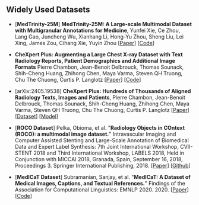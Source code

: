 ## Widely Used Datasets 



* [**MedTrinity-25M**] **MedTrinity-25M: A Large-scale Multimodal Dataset with Multigranular Annotations for Medicine**,
  Yunfei Xie, Ce Zhou, Lang Gao, Juncheng Wu, Xianhang Li, Hong-Yu Zhou, Sheng Liu, Lei Xing, James Zou, Cihang Xie, Yuyin Zhou
  [[Paper](https://arxiv.org/pdf/2408.02900)]
  [[Code](https://yunfeixie233.github.io/MedTrinity-25M/)] 
   
* **CheXpert Plus: Augmenting a Large Chest X-ray Dataset with Text Radiology Reports, Patient Demographics and Additional Image Formats**
Pierre Chambon, Jean-Benoit Delbrouck, Thomas Sounack, Shih-Cheng Huang, Zhihong Chen, Maya Varma, Steven QH Truong, Chu The Chuong, Curtis P. Langlotz
  [[Paper](https://arxiv.org/abs/2405.19538)]
  [[Code](https://github.com/Stanford-AIMI/chexpert-plus)] 

* [arXiv:2405.19538] **CheXpert Plus: Hundreds of Thousands of Aligned Radiology Texts, Images and Patients**, 
  Pierre Chambon, Jean-Benoit Delbrouck, Thomas Sounack, Shih-Cheng Huang, Zhihong Chen, Maya Varma, Steven QH Truong, Chu The Chuong, Curtis P. Langlotz
  [[Paper](https://arxiv.org/abs/2405.19538)]
  [[Dataset](https://stanfordaimi.azurewebsites.net/datasets/5158c524-d3ab-4e02-96e9-6ee9efc110a1)]
  [[Model](https://github.com/Stanford-AIMI/chexpert-plus)] 

* [**ROCO Dataset**] Pelka, Obioma, et al. "**Radiology Objects in COntext (ROCO): a multimodal image dataset.**" Intravascular Imaging and Computer Assisted Stenting and Large-Scale Annotation of Biomedical Data and Expert Label Synthesis: 7th Joint International Workshop, CVII-STENT 2018 and Third International Workshop, LABELS 2018, Held in Conjunction with MICCAI 2018, Granada, Spain, September 16, 2018, Proceedings 3. Springer International Publishing, 2018.
  [[Paper](https://link.springer.com/chapter/10.1007/978-3-030-01364-6_20)]
  [[Github](https://github.com/razorx89/roco-dataset)] 


* [**MedICaT Dataset**] Subramanian, Sanjay, et al. "**MedICaT: A Dataset of Medical Images, Captions, and Textual References.**" Findings of the Association for Computational Linguistics: EMNLP 2020. 2020.
  [[Paper](https://aclanthology.org/2020.findings-emnlp.191/)]
  [[Code](https://github.com/allenai/medicat)]

